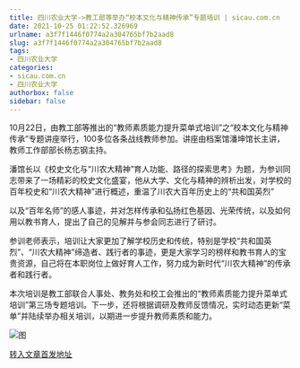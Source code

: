 ```yaml
---
title: 四川农业大学->教工部等举办“校本文化与精神传承”专题培训 | sicau.com.cn
date: 2021-10-25 01:22:52.326969
urlname: a3f7f1446f0774a2a304765bf7b2aad8
slug: a3f7f1446f0774a2a304765bf7b2aad8
tags: 
- 四川农业大学
categories:
- sicau.com.cn
- 四川农业大学
authorbox: false
sidebar: false
---
```

10月22日，由教工部等推出的“教师素质能力提升菜单式培训”之“校本文化与精神传承”专题讲座举行，100多位各条战线教师参加。讲座由档案馆潘坤馆长主讲，教师工作部部长杨志钢主持。

潘馆长以《校史文化与“川农大精神”育人功能、路径的探索思考》为题，为参训同志带来了一场精彩的校史文化盛宴，他从大学、文化与精神的辨析出发，对学校的百年校史和“川农大精神”进行概述，重温了川农大百年历史上的“共和国英烈”
<!--more-->
以及“百年名师”的感人事迹，并对怎样传承和弘扬红色基因、光荣传统，以及如何用以教书育人，提出了自己的见解并与参会同志进行了研讨。

参训老师表示，培训让大家更加了解学校历史和传统，特别是学校“共和国英烈”、“川农大精神”缔造者、践行者的事迹，更是大家学习的榜样和教书育人的宝贵资源，自己将在本职岗位上做好育人工作，努力成为新时代“川农大精神”的传承者和践行者。

本次培训是教工部联合人事处、教务处和校工会推出的“教师素质能力提升菜单式培训”第三场专题培训。下一步，还将根据调研及教师反馈情况，实时动态更新“菜单”并陆续举办相关培训，以期进一步提升教师素质和能力。

![图](https://news.sicau.edu.cn/__local/3/D9/CB/A3CD2DE9462E35AF9E488A27B6B_28F9204C_17DE5.jpg)

[转入文章首发地址](https://news.sicau.edu.cn/info/1078/65057.htm)